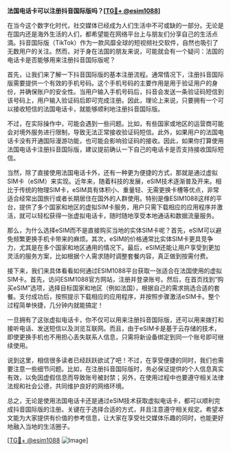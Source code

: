 **法国电话卡可以注册抖音国际版吗？[[TG💪+ @esim1088](https://t.me/s/esim1088)]**

在当今这个数字化时代，社交媒体已经成为人们生活中不可或缺的一部分。无论是在国内还是海外生活的人们，都希望能在网络平台上与朋友们分享自己的生活点滴。抖音国际版（TikTok）作为一款风靡全球的短视频社交软件，自然也吸引了无数用户的关注。然而，对于身在法国的朋友来说，可能就会有一个疑问：法国的电话卡是否能够用来注册抖音国际版呢？

首先，让我们来了解一下抖音国际版的基本注册流程。通常情况下，注册抖音国际版需要提供一个有效的手机号码。这个手机号码的主要作用是用于验证用户的身份，并确保账户的安全性。当用户输入手机号码后，抖音会发送一条验证码短信到该号码上，用户输入验证码后即可完成注册。因此，理论上来说，只要拥有一个可以接收短信的法国电话卡，就能够顺利地注册抖音国际版。

不过，在实际操作中，可能会遇到一些问题。比如，有些国家或地区的运营商可能会对境外服务进行限制，导致无法正常接收验证码短信。此外，如果用户的法国电话卡没有开通国际漫游功能，也可能会影响验证码的接收。因此，如果你打算使用法国电话卡注册抖音国际版，建议提前确认一下自己的电话卡是否支持接收国际短信。

当然，除了直接使用法国电话卡外，还有一种更为便捷的方式，那就是通过虚拟SIM卡（eSIM）来实现。近年来，随着科技的发展，eSIM技术逐渐普及开来。相比于传统的物理SIM卡，eSIM具有体积小、重量轻、无需更换卡槽等优点，非常适合经常出国旅行或者长期居住在国外的人群使用。特别是像ESIM1088这样的平台，提供了多个国家和地区的虚拟SIM卡服务，用户只需下载相应的应用程序并激活，就可以轻松获得一张虚拟电话卡，随时随地享受本地通话和数据流量服务。

那么，为什么选择eSIM而不是直接购买当地的实体SIM卡呢？首先，eSIM可以避免频繁更换手机卡带来的麻烦。其次，eSIM的价格通常比实体SIM卡更具竞争力，尤其是在多个国家和地区通用的情况下。最后，eSIM还能让用户享受到更加灵活的服务方案，比如根据个人需求随时调整套餐内容，真正做到按需付费。

接下来，我们来具体看看如何通过ESIM1088平台获取一张适合在法国使用的虚拟SIM卡。首先，访问ESIM1088官方网站，注册并登录账号。然后，在首页找到“购买eSIM”选项，选择目标国家和地区（例如法国），根据自己的需求挑选合适的套餐。支付成功后，按照提示下载相应的应用程序，并按照步骤激活eSIM卡。整个过程简单快捷，几分钟内就能搞定！

一旦拥有了这张虚拟电话卡，你不仅可以用来注册抖音国际版，还可以用来拨打和接听电话、发送短信以及浏览互联网。而且，由于eSIM卡是基于云存储的技术，即使更换手机也不用担心丢失联系人信息，只需将新设备绑定到同一个账号即可继续使用。

说到这里，相信很多读者已经跃跃欲试了吧！不过，在享受便捷的同时，我们也需要注意一些细节问题。比如，在注册抖音国际版时，务必保证提供的个人信息真实有效，以免因虚假信息而导致账号被封禁；另外，在使用过程中也要遵守相关法律法规和社会公德，共同维护良好的网络环境。

总之，无论是使用法国电话卡还是通过eSIM技术获取虚拟电话卡，都可以顺利完成抖音国际版的注册。关键在于选择合适的方式，并且注意遵守相关规定。希望本文能为大家提供有价值的参考信息，让大家在享受社交媒体乐趣的同时，也能更好地融入当地的生活圈子。

[[TG💪+ @esim1088](https://t.me/s/esim1088) ![Image](https://i.postimg.cc/4NQfJmqS/Snipaste-2025-05-13-00-14-12.png)]